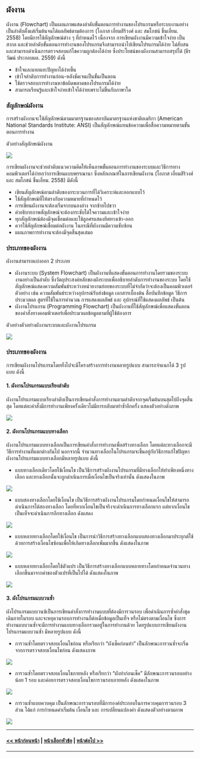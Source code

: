 ## ผังงาน
ผังงาน (Flowchart) เป็นแผนภาพแสดงลำดับขั้นตอนการทำงานของโปรแกรมหรือระบบงานอย่างเป็นลำดับตั้งแต่เริ่มต้นจนได้ผลลัพธ์ตามต้องการ (โอภาส เอี่ยมสิริวงศ์ และ สมโภชน์ ชื่นเอี่ยม. 2558) โดยมีการใช้สัญลักษณ์ต่าง ๆ ที่กำหนดไว้ เนื่องจาก การเขียนผังงานมีความเข้าใจง่าย เป็นสากล และช่วยลำดับขั้นตอนการทำงานของโปรแกรมจึงสามารถนำไปเขียนโปรแกรมได้ง่าย ไม่สับสน และสามารถดำเนินการตรวจสอบแก้ไขความถูกต้องได้ง่าย ซึ่งประโยชน์ของผังงานสามารถสรุปได้ (ธีรวัฒน์ ประกอบผล. 2559) ดังนี้
* ข้าใจและแยกแยะปัญหาได้ง่ายขึ้น
* เข้าใจลำดับการทำงานก่อน-หลังชัดเจนเป็นขั้นเป็นตอน
* ใช้ตรวจสอบการทำงานหาข้อผิดพลาดของโปรแกรมได้ง่าย
* สามารถเรียนรู้และเข้าใจง่ายเข้าใจได้ง่ายเพราะไม่ขึ้นกับภาษาใด

### สัญลักษณ์ผังงาน
การสร้างผังงานจะใช้สัญลักษณ์ตามมาตรฐานของสถาบันมาตรฐานแห่งชาติอเมริกา (American National Standards Institute: ANSI) เป็นสัญลักษณ์แทนข้อความเพื่อสื่อความหมายตามขั้นตอนการทำงาน 

ตัวอย่างสัญลักษณ์ผังงาน

<img src=img/0200-2.png>

การเขียนผังงานจะช่วยลำดับแนวความคิดให้เห็นภาพขั้นตอนการทำงานของระบบและวิธีการทางคอมพิวเตอร์ได้ง่ายกว่าการเขียนแบบพรรณานา  ซึ่งหลักเกณฑ์ในการเขียนผังงาน (โอภาส เอี่ยมสิริวงศ์ และ สมโภชน์ ชื่นเอี่ยม. 2558) มีดังนี้ 
* เขียนสัญลักษณ์ตามลำดับของกระบวนการที่ได้วิเคราะห์และออกแบบไว้
* ใช้สัญลักษณ์ที่ให้ตรงกับความหมายที่กำหนดไว้
* การเขียนผังงานจะต้องเริ่มจากบนลงล่าง จากซ้ายไปขวา
* คำอธิบายภาพสัญลักษณ์จะต้องกระชับได้ใจความและเข้าใจง่าย
* ทุกสัญลักษณ์ต้องมีจุดเชื่อมต่อและใช้ลูกศรแสดงทิศทางเข้า-ออก
* ควรใช้สัญลักษณ์เชื่อมต่อผังงาน ในกรณีที่ผังงานมีความซับซ้อน
* แผนภาพการทำงานจะต้องมีจุดสิ้นสุดเสมอ

### ประเภทของผังงาน
ผังงานสามารถแบ่งออก 2 ประเภท 
* ผังงานระบบ (System Flowchart) เป็นผังงานที่แสดงขั้นตอนการทำงานโดยรวมของระบบงานอย่างเป็นลำดับ ซึ่งวัตถุประสงค์หลักของผังระบบเพื่ออธิบายลำดับการทำงานของระบบ โดยใช้สัญลักษณ์แสดงความสัมพันธ์ระหว่างหน่วยงานย่อยของระบบที่ไม่จำกัดว่าจะต้องเป็นคอมพิวเตอร์ ตัวอย่าง เช่น ความสัมพันธ์ระหว่างอุปกรณ์รับส่งข้อมูล เอกสารเบื้องต้น สื่อบันทึกข้อมูล วิธีการประมวลผล สูตรที่ใช้ในการคำนวณ การแสดงผลลัพธ์ และ อุปกรณ์ที่ใช้แสดงผลลัพธ์ เป็นต้น
* ผังงานโปรแกรม (Programming Flowchart) เป็นผังงานที่ใช้สัญลักษณ์เพื่อแสดงขั้นตอนของคำสั่งทางคอมพิวเตอร์เพื่อประมวผลข้อมูลตามที่ผู้ใช้ต้องการ

ตัวอย่างตัวอย่างผังงานระบบและผังงานโปรแกรม

<img src=img/0201.png>

### ประเภทของผังงาน
การเขียนผังงานโปรแกรมโดยทั่งไปจะมีโครงสร้างการทำงานหลายรูปแบบ สามารถจำแนกได้ 3 รูปแบบ ดังนี้ 
#### 1. ผังงานโปรแกรมแบบเรียงลำดับ 
ผังงานโปรแกรมแบบเรียงลำดับเป็นการเขียนคำสั่งการทำงานตามลำดับจากจุดเริ่มต้นบนสุดไปถึงจุดสิ้นสุด โดยแต่ละคำสั่งมีการทำงานเพียงครั้งเดียวไม่มีการกลับมาทำซ้ำอีกครั้ง แสดงตัวอย่างดังภาพ

<img src=img/0202.png>

#### 2. ผังงานโปรแกรมแบบทางเลือก 
ผังงานโปรแกรมแบบทางเลือกเป็นการเขียนคำสั่งการทำงานเพื่อสร้างทางเลือก โดยแต่ละทางเลือกจะมีวิธีการทำงานที่แตกต่างกันไป นอกจากนี้ จำนวนทางเลือกในโปรแกรมจะขึ้นอยู่กับวิธีการแก้ไขปัญหา ผังงานโปรแกรมแบบทางเลือกมีหลายรูปแบบ ดังนี้
  * แบบทางเลือกเดียวโดยใช้เงื่อนไข เป็นวิธีการสร้างผังงานโปรแกรมที่มีทางเลือกให้ทำเพียงหนึ่งทางเลือก และทางเลือกนั้นจะถูกดำเนินการเมื่อเงื่อนไขเป็นจริงเท่านั้น ดังแสดงในภาพ

<img src=img/0203.png>

  * แบบสองทางเลือกโดยใช้เงื่อนไข เป็นวิธีการสร้างผังงานโปรแกรมโดยกำหนดเงื่อนไขให้สามารถดำเนินการได้สองทางเลือก โดยที่หากเงื่อนไขเป็นจริงจะดำเนินการทางเลือกแรก แต่หากเงื่อนไขเป็นเท็จจะดำเนินการอีกทางเลือก ดังแสดง

<img src=img/0204.png>

  * แบบหลายทางเลือกโดยใช้เงื่อนไข เป็นการนำวิธีการสร้างทางเลือกแบบสองทางเลือกมาประยุกต์ใช้ด้วยการสร้างเงื่อนไขซ้อนเพื่อให้เกิดทางเลือกเพิ่มมากขึ้น ดังแสดงในภาพ

<img src=img/0205.png>

  * แบบหลายทางเลือกโดยใช้ตัวแปร เป็นวิธีการสร้างทางเลือกแบบหลายทางโดยกำหนดจำนวนทางเลือกขึ้นมาจากค่าของตัวแปรที่เป็นไปได้ ดังแสดงในภาพ
  
<img src=img/0206.png>

#### 3. ผังโปรแกรมแบบวนซ้ำ 
ผังโปรแกรมแบบวนซ้เป็นการเขียนคำสั่งการทำงานแบบที่ต้องมีการวนรอบ เพื่อดำเนินการซ้ำคำสั่งชุดเดิมภายในรอบ และจะหยุดวนรอบการทำงานก็ต่อเมื่อข้อมูลเป็นเท็จ หรือไม่ตรงตามเงื่อนไข ซึ่งการทำงานแบบวนซ้ำจะมีการทำงานแบบทางเลือกรวมอยู่ในการทำงานด้วย โดยรูปแบบการเขียนผังงานโปรแกรมแบบวนซ้ำ มีหลายรูปแบบ ดังนี้  
  * การวนซ้ำโดยตรวจสอบเงื่อนไขก่อน หรือเรียกว่า “ผังเช็คก่อนทำ”  เป็นลักษณะการวนซ้ำจะเริ่มจากการตรวจสอบเงื่อนไขก่อน ดังแสดงภาพ
  
<img src=img/0207.png>

  * การวนซ้ำโดยตรวจสอบเงื่อนไขภายหลัง หรือเรียกว่า “ผังทำก่อนเช็ค” มีลักษณะการวนรอบอย่างน้อย 1 รอบ และค่อยการตรวจสอบเงื่อนไขการวนรอบภายหลัง ดังแสดงในภาพ

<img src=img/0208.png>

  * การวนซ้ำแบบควบคุม เป็นลักษณะการวนรอบที่มีการองค์ประกอบในการควบคุมการวนรอบ 3 ส่วน ได้แก่ การกำหนดค่าเริ่มต้น เงื่อนไข และ การเปลี่ยนแปลงค่า ดังแสดงตัวอย่างตามภาพ

<img src=img/0209.png>

---
#### [<< หน้าก่อนหน้า](0201.md) | [หน้าเลือกหัวข้อ](README.md) | [หน้าต่อไป >>](0203.md)
---

